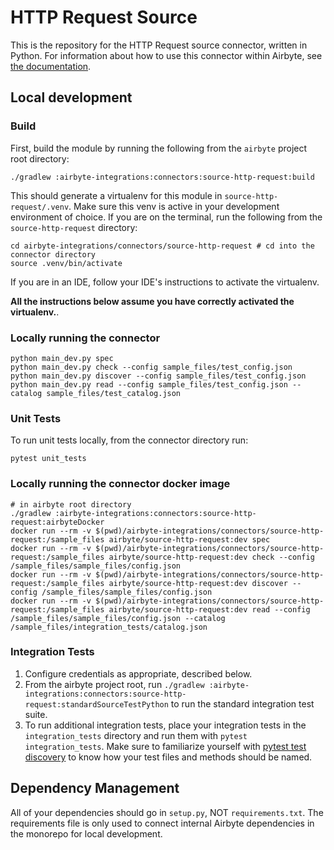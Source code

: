 # HTTP Request Source 

This is the repository for the HTTP Request source connector, written in Python. 
For information about how to use this connector within Airbyte, see [the documentation](https://docs.airbyte.io/integrations/sources/rest-api).

## Local development
### Build
First, build the module by running the following from the `airbyte` project root directory: 
```
./gradlew :airbyte-integrations:connectors:source-http-request:build
```

This should generate a virtualenv for this module in `source-http-request/.venv`. Make sure this venv is active in your
development environment of choice. If you are on the terminal, run the following from the `source-http-request` directory:
```
cd airbyte-integrations/connectors/source-http-request # cd into the connector directory
source .venv/bin/activate
```
If you are in an IDE, follow your IDE's instructions to activate the virtualenv. 

**All the instructions below assume you have correctly activated the virtualenv.**.

### Locally running the connector
```
python main_dev.py spec
python main_dev.py check --config sample_files/test_config.json
python main_dev.py discover --config sample_files/test_config.json
python main_dev.py read --config sample_files/test_config.json --catalog sample_files/test_catalog.json
```

### Unit Tests
To run unit tests locally, from the connector directory run:
```
pytest unit_tests
```

### Locally running the connector docker image
```
# in airbyte root directory
./gradlew :airbyte-integrations:connectors:source-http-request:airbyteDocker
docker run --rm -v $(pwd)/airbyte-integrations/connectors/source-http-request:/sample_files airbyte/source-http-request:dev spec
docker run --rm -v $(pwd)/airbyte-integrations/connectors/source-http-request:/sample_files airbyte/source-http-request:dev check --config /sample_files/sample_files/config.json
docker run --rm -v $(pwd)/airbyte-integrations/connectors/source-http-request:/sample_files airbyte/source-http-request:dev discover --config /sample_files/sample_files/config.json
docker run --rm -v $(pwd)/airbyte-integrations/connectors/source-http-request:/sample_files airbyte/source-http-request:dev read --config /sample_files/sample_files/config.json --catalog /sample_files/integration_tests/catalog.json
```

### Integration Tests 
1. Configure credentials as appropriate, described below.
1. From the airbyte project root, run `./gradlew :airbyte-integrations:connectors:source-http-request:standardSourceTestPython` to run the standard integration test suite.
1. To run additional integration tests, place your integration tests in the `integration_tests` directory and run them with `pytest integration_tests`.
   Make sure to familiarize yourself with [pytest test discovery](https://docs.pytest.org/en/latest/goodpractices.html#test-discovery) to know how your test files and methods should be named.

## Dependency Management
All of your dependencies should go in `setup.py`, NOT `requirements.txt`. The requirements file is only used to connect internal Airbyte dependencies in the monorepo for local development.
